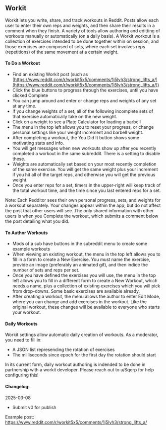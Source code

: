 ## Workit

Workit lets you write, share, and track workouts in Reddit. Posts allow each user to enter their own reps and weights, and then share their results in a comment when they finish. A variety of tools allow authoring and editting of workouts manually or automatically (on a daily basis). A Workit workout is a collection of exercises intended to be done together within on session, and those exercises are composed of sets, where each set involves reps (repetitions) of the same movement at a certain weight.

#### To Do a Workout
- Find an existing Workit post (such as [https://www.reddit.com/r/workit5x5/comments/1j5lvh3/strong_lifts_a/](https://www.reddit.com/r/workit5x5/comments/1j5lvh3/strong_lifts_a/))
- Click the blue buttons to progress through the exercises, until you have clicked Complete
- You can jump around and enter or change reps and weights of any set at any time.
- If you change weights of a set, all of the following incomplete sets of that exercise automatically take on the new weight.
- Click on a weight to see a Plate Calculator for loading a barbell
- The menu in the top left allows you to reset your progress, or change personal settings like your weight increment and barbell weight.
- After completing a workout, the You Did It button shows some motivating stats and info.
- You will get messages when new workouts show up after you recently completed a workout in the same subreddit. There is a setting to disable these.
- Weights are automatically set based on your most recently completion of the same exercise. You will get the same weight plus your increment if you hit all of the target reps, and otherwise you will get the previous weight.
- Once you enter reps for a set, timers in the upper-right will keep track of the total workout time, and the time since you last entered reps for a set.

Note: Each Redditor sees their own personal progress, sets, and weights for a workout separately. Your changes appear within the app, but do not affect the post that other users will see. The only shared information with other users is when you Complete the workout, which submits a comment below the post detailing what you did.

#### To Author Workouts
- Mods of a sub have buttons in the subreddit menu to create some example workouts
- When viewing an existing workout, the menu in the top left allows you to fill in a form to create a New Exercise. You must name the exercise, provide an image (preferably an animated gif), and then indice the number of sets and reps per set.
- Once you have defined the exercises you will use, the menu in the top left allows you to fill in a different form to create a New Workout, which needs a name, plus a collection of existing exercises which you will pick from drop-downs. Some basic exercises are available already.
- After creating a workout, the menu allows the author to enter Edit Mode, where you can change and add exercises in the workout. Like the original workout, these changes will be available to everyone who starts your workout.

#### Daily Workouts

Workit settings allow automatic daily creation of workouts. As a moderator, you need to fill in:
- A JSON list represending the rotation of exercises
- The milliseconds since epoch for the first day the rotation should start

In its current form, daily workout authoring is indended to be done in partnership with a workit developer. Please reach out to u/Sqerp for help configuring this!

#### Changelog:
2025-03-08
- Submit v0 for publish

Example post:
https://www.reddit.com/r/workit5x5/comments/1j5lvh3/strong_lifts_a/
